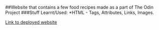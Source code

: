 ##Website that contains a few food recipes made as a part of The Odin Project
###Stuff Learnt/Used:
  *HTML - Tags, Attributes, Links, Images.

[Link to deployed website](https://warped-brain.github.io/odin-recipes/)
